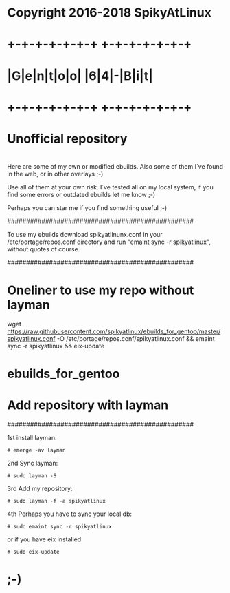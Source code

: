 #
# Copyright 2016-2018 SpikyAtLinux
#
# +-+-+-+-+-+-+ +-+-+-+-+-+-+
# |G|e|n|t|o|o| |6|4|-|B|i|t|
# +-+-+-+-+-+-+ +-+-+-+-+-+-+
#
# Unofficial repository
#
Here are some of my own or modified ebuilds.
Also some of them I´ve found in the web, or
in other overlays ;-)

Use all of them at your own risk. I´ve tested all
on my local system, if you find some errors or
outdated ebuilds let me know ;-)

Perhaps you can star me if you find something
useful ;-)

#################################################

To use my ebuilds download spikyatlinunx.conf
in your /etc/portage/repos.conf directory
and run "emaint sync -r spikyatlinux",
without quotes of course.

#################################################

# Oneliner to use my repo without layman

wget https://raw.githubusercontent.com/spikyatlinux/ebuilds_for_gentoo/master/spikyatlinux.conf -O /etc/portage/repos.conf/spikyatlinux.conf && emaint sync -r spikyatlinux && eix-update

# ebuilds_for_gentoo


# Add repository with layman
#################################################

1st install layman:

    # emerge -av layman

2nd Sync layman:

    # sudo layman -S

3rd Add my repository:

    # sudo layman -f -a spikyatlinux

4th Perhaps you have to sync your local db:
    
    # sudo emaint sync -r spikyatlinux

or if you have eix installed

    # sudo eix-update
    
# ;-)
